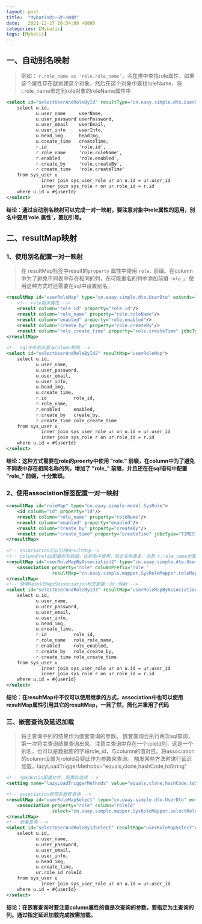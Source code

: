 ```yaml
---
layout: post
title:  "Mybatis的一对一映射"
date:   2021-12-27 20:34:08 +0800
categories: [Mybatis]
tags: [Mybatis]
---
```


## 一、自动别名映射

> 例如： `r.role_name as 'role.role_name'`，会在类中查找role属性，如果这个属性存在就创建这个对象，然后在这个对象中查找roleName，将r.role_name绑定到role对象的roleName属性中

```xml
<select id="selectUserAndRoleById" resultType="cn.eaay.simple.dto.UserDto">
    select u.id,
           u.user_name     userName,
           u.user_password userPassword,
           u.user_email    userEmail,
           u.user_info     userInfo,
           u.head_img      headImg,
           u.create_time   createTime,
           r.id            'role.id', 
           r.role_name     'role.roleName', 
           r.enabled       'role.enabled', 
           r.create_by     'role.createBy', 
           r.create_time   'role.createTime'
    from sys_user u
             inner join sys_user_role ur on u.id = ur.user_id
             inner join sys_role r on ur.role_id = r.id
    where u.id = #{userId}
</select>
```

**结论：通过自动别名映射可以完成一对一映射，要注意对象中role属性的运用，别名中要用'role.属性'，要加引号。**


## 二、resultMap映射

### 1、使用别名配置一对一映射

> 在 resultMap标签中result的`property` 属性中使用 `role.` 前缀。在column中为了避免不同表中存在相同的列，在可能重名的列中添加前缀 `role_`。使用这种方式时还需要在sql中设置别名。

```xml
<resultMap id="userRoleMap" type="cn.eaay.simple.dto.UserDto" extends="userMap">
    <!-- role相关属性 -->
    <result column="role_id" property="role.id"/>
    <result column="role_name" property="role.roleName"/>
    <result column="enabled" property="role.enabled"/>
    <result column="create_by" property="role.createBy"/>
    <result column="role_create_time" property="role.createTime" jdbcType="TIMESTAMP"/>
</resultMap>
    
<!-- sql中的别名要与column相同 -->
<select id="selectUserAndRoleById2" resultMap="userRoleMap">
    select u.id,
           u.user_name,
           u.user_password,
           u.user_email,
           u.user_info,
           u.head_img,
           u.create_time,
           r.id          role_id,
           r.role_name,
           r.enabled     enabled,
           r.create_by   create_by,
           r.create_time role_create_time
    from sys_user u
             inner join sys_user_role ur on u.id = ur.user_id
             inner join sys_role r on ur.role_id = r.id
    where u.id = #{userId}
</select>
```

**结论：这种方式需要在role的proerty中使用 "role." 前缀，在column中为了避免不同表中存在相同名称的列，增加了 "role_" 前缀，并且还在在sql语句中配置 "role_" 前缀，十分繁琐。**

### 2、使用association标签配置一对一映射

```xml
<resultMap id="roleMap" type="cn.eaay.simple.model.SysRole">
    <id column="id" property="id"/>
    <result column="role_name" property="roleName"/>
    <result column="enabled" property="enabled"/>
    <result column="create_by" property="createBy"/>
    <result column="create_time" property="createTime" jdbcType="TIMESTAMP"/>
</resultMap>
    
<!-- association可以引用ResultMap-->
<!-- columnPrefix配置别名前缀，在别名中使用，防止名称重复，注意 r.role_name也要加上前缀role_role_name -->
<resultMap id="userRoleMapByAssociation2" type="cn.eaay.simple.dto.UserDto" extends="userMap">
    <association property="role" columnPrefix="role_"
                 resultMap="cn.eaay.simple.mapper.SysRoleMapper.roleMap"/>
</resultMap>
<!-- 使用ResultMap的association标签配置一对一映射 -->
<select id="selectUserAndRoleById3" resultMap="userRoleMapByAssociation2">
    select u.id,
           u.user_name,
           u.user_password,
           u.user_email,
           u.user_info,
           u.head_img,
           u.create_time,
           r.id          role_id,
           r.role_name   role_role_name,
           r.enabled     role_enabled,
           r.create_by   role_create_by,
           r.create_time role_create_time
    from sys_user u
             inner join sys_user_role ur on u.id = ur.user_id
             inner join sys_role r on ur.role_id = r.id
    where u.id = #{userId}
</select>
```

**结论：在resultMap中不仅可以使用继承的方式，association中也可以使用resultMap属性引用其它的resultMap，一目了然，简化并重用了代码**

### 三、嵌套查询及延迟加载

> 将主查询中列的结果作为嵌套查询的参数。
> 嵌套查询会执行两次sql查询，第一次将主查询结果查询出来，注意主查询中存在一个roleId列，这是一个别名，也可以是数据库的字段role_id，与column的值对应。将association的column设置为roleId会将此作为参数来查询。
> 触发某些方法时进行延迟加载，lazyLoadTriggerMethods="equals,clone,hashCode,toString"

```xml
<!-- 在mybatis配置文件，配置此选项 -->
<setting name="lazyLoadTriggerMethods" value="equals,clone,hashCode,toString"/>
```

```xml
<!-- association标签的嵌套查询 -->
<resultMap id="userRoleMapSelect" type="cn.eaay.simple.dto.UserDto" extends="userMap">
    <association property="role" column="roleId"
                 select="cn.eaay.simple.mapper.SysRoleMapper.selectRoleById"/>
</resultMap>
<!-- 嵌套查询 -->
<select id="selectUserAndRoleByIdSelect" resultMap="userRoleMapSelect">
    select u.id,
           u.user_name,
           u.user_password,
           u.user_email,
           u.user_info,
           u.head_img,
           u.create_time,
           ur.role_id roleId
    from sys_user u
             inner join sys_user_role ur on u.id = ur.user_id
    where u.id = #{userId}
</select>
```

**结论：在嵌套查询时要注意column属性的值是次查询的参数，要指定为主查询的列。通过指定延迟加载完成按需加载。**
